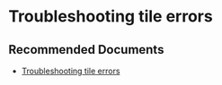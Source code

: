  <properties
	pageTitle="troubleshooting tile errors"
	description="troubleshooting tile errors"
	service="microsoft.PowerBIDedicated"
	resource="capacities"
	authors="pjfreitas"
	ms.author="pfreitas"	
	displayOrder="20"
	selfHelpType="generic"
	supportTopicIds="32628164"
	productPesIds="16334"
	cloudEnvironments="public, MoonCake, fairfax, usnat, ussec" 
	articleId="39636683-9b6d-e0a6-ce69-8165f8973185"
	ownershipId="PowerBI_PowerBI"
/>

# Troubleshooting tile errors

## **Recommended Documents**

* [Troubleshooting tile errors](https://docs.microsoft.com/power-bi/refresh-troubleshooting-tile-errors)
